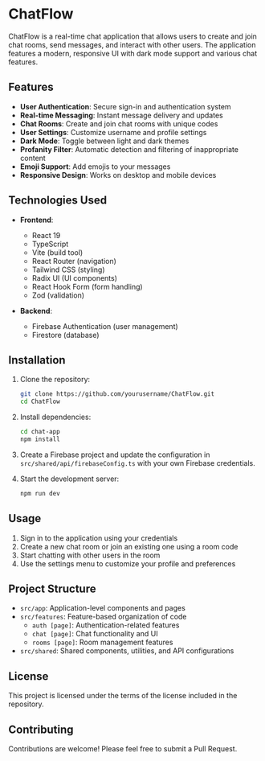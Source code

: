 

# ChatFlow

ChatFlow is a real-time chat application that allows users to create and join chat rooms, send messages, and interact with other users. The application features a modern, responsive UI with dark mode support and various chat features.

## Features

- **User Authentication**: Secure sign-in and authentication system
- **Real-time Messaging**: Instant message delivery and updates
- **Chat Rooms**: Create and join chat rooms with unique codes
- **User Settings**: Customize username and profile settings
- **Dark Mode**: Toggle between light and dark themes
- **Profanity Filter**: Automatic detection and filtering of inappropriate content
- **Emoji Support**: Add emojis to your messages
- **Responsive Design**: Works on desktop and mobile devices

## Technologies Used

- **Frontend**:
  - React 19
  - TypeScript
  - Vite (build tool)
  - React Router (navigation)
  - Tailwind CSS (styling)
  - Radix UI (UI components)
  - React Hook Form (form handling)
  - Zod (validation)

- **Backend**:
  - Firebase Authentication (user management)
  - Firestore (database)

## Installation

1. Clone the repository:
   ```bash
   git clone https://github.com/yourusername/ChatFlow.git
   cd ChatFlow
   ```

2. Install dependencies:
   ```bash
   cd chat-app
   npm install
   ```

3. Create a Firebase project and update the configuration in `src/shared/api/firebaseConfig.ts` with your own Firebase credentials.

4. Start the development server:
   ```bash
   npm run dev
   ```

## Usage

1. Sign in to the application using your credentials
2. Create a new chat room or join an existing one using a room code
3. Start chatting with other users in the room
4. Use the settings menu to customize your profile and preferences

## Project Structure

- `src/app`: Application-level components and pages
- `src/features`: Feature-based organization of code
  - `auth [page]`: Authentication-related features
  - `chat [page]`: Chat functionality and UI
  - `rooms [page]`: Room management features
- `src/shared`: Shared components, utilities, and API configurations

## License

This project is licensed under the terms of the license included in the repository.

## Contributing

Contributions are welcome! Please feel free to submit a Pull Request.
